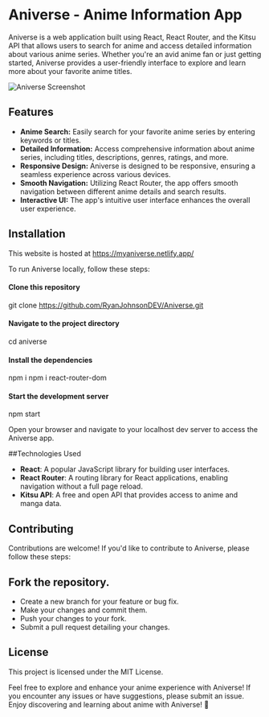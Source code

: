 # Aniverse - Anime Information App

Aniverse is a web application built using React, React Router, and the Kitsu API that allows users to search for anime and access detailed information about various anime series. Whether you're an avid anime fan or just getting started, Aniverse provides a user-friendly interface to explore and learn more about your favorite anime titles.

![Aniverse Screenshot](https://i.gyazo.com/f00632ed367ef4769cd7bcfacf629e21.jpg)

## Features

- **Anime Search:** Easily search for your favorite anime series by entering keywords or titles.
- **Detailed Information:** Access comprehensive information about anime series, including titles, descriptions, genres, ratings, and more.
- **Responsive Design:** Aniverse is designed to be responsive, ensuring a seamless experience across various devices.
- **Smooth Navigation:** Utilizing React Router, the app offers smooth navigation between different anime details and search results.
- **Interactive UI:** The app's intuitive user interface enhances the overall user experience.

## Installation

This website is hosted at https://myaniverse.netlify.app/

To run Aniverse locally, follow these steps:

#### Clone this repository
git clone https://github.com/RyanJohnsonDEV/Aniverse.git

#### Navigate to the project directory
cd aniverse

#### Install the dependencies
npm i
npm i react-router-dom

#### Start the development server
npm start

Open your browser and navigate to your localhost dev server to access the Aniverse app.

##Technologies Used

- **React**: A popular JavaScript library for building user interfaces.
- **React Router**: A routing library for React applications, enabling navigation without a full page reload.
- **Kitsu API**: A free and open API that provides access to anime and manga data.
  
## Contributing

Contributions are welcome! If you'd like to contribute to Aniverse, please follow these steps:

## Fork the repository.

- Create a new branch for your feature or bug fix.
- Make your changes and commit them.
- Push your changes to your fork.
- Submit a pull request detailing your changes.

## License

This project is licensed under the MIT License.

Feel free to explore and enhance your anime experience with Aniverse! If you encounter any issues or have suggestions, please submit an issue. Enjoy discovering and learning about anime with Aniverse! 🌟
